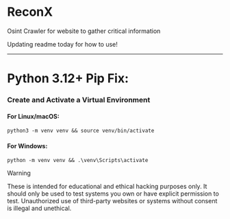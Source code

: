 # ReconX
Osint Crawler for website to gather critical information

Updating readme today for how to use!

<hr>

# Python 3.12+ Pip Fix:
### Create and Activate a Virtual Environment
#### For Linux/macOS:
```
python3 -m venv venv && source venv/bin/activate
```
#### For Windows:
```
python -m venv venv && .\venv\Scripts\activate
```


> [!WARNING]  
> These is intended for educational and ethical hacking purposes only. It should only be used to test systems you own or have explicit permission to test. Unauthorized use of third-party websites or systems without consent is illegal and unethical.
